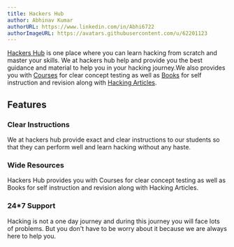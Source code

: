 ```yaml
---
title: Hackers Hub
author: Abhinav Kumar
authorURL: https://www.linkedin.com/in/Abhi6722
authorImageURL: https://avatars.githubusercontent.com/u/62201123
---
```


[Hackers Hub](https://hackers-hub.vercel.app) is one place where you can learn hacking from scratch and master your skills. We at hackers hub help and provide you the best guidance and material to help you in your hacking journey.We also provides you with [Courses](https://hackers-hub.com/courses) for clear concept testing as well as [Books](https://hackers-hub.com/shop/) for self instruction and revision along with [Hacking Articles](https://hackers-hub.com/blog). 

## Features
### Clear Instructions
We at hackers hub provide exact and clear instructions to our students so that they can perform well and learn hacking without any haste.

### Wide Resources
Hackers Hub provides you with Courses for clear concept testing as well as Books for self instruction and revision along with Hacking Articles.

### 24*7 Support
Hacking is not a one day journey and during this journey you will face lots of problems. But you don't have to be worry about it because we are always here to help you.

